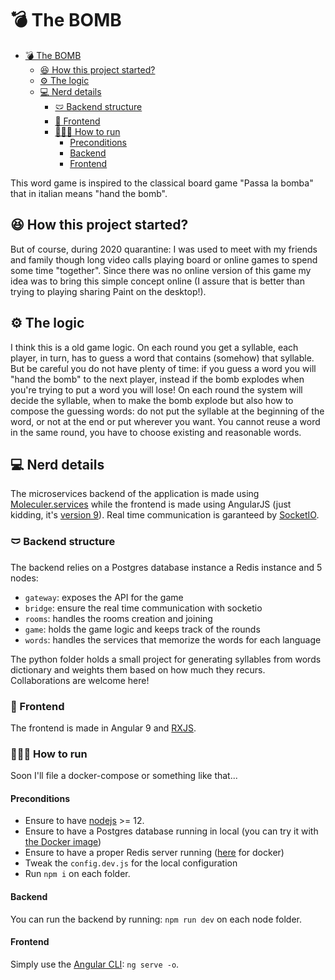 # 💣 The BOMB

- [💣 The BOMB](#-the-bomb)
  - [😆 How this project started?](#-how-this-project-started)
  - [⚙ The logic](#-the-logic)
  - [💻 Nerd details](#-nerd-details)
    - [🩲 Backend structure](#-backend-structure)
    - [👔 Frontend](#-frontend)
    - [🏃🏻‍♀️ How to run](#️-how-to-run)
      - [Preconditions](#preconditions)
      - [Backend](#backend)
      - [Frontend](#frontend)

This word game is inspired to the classical board game "Passa la bomba" that in italian means "hand the bomb". 

## 😆 How this project started?

But of course, during 2020 quarantine: I was used to meet with my friends and family though long video calls playing board or online games to spend some time "together". Since there was no online version of this game my idea was to bring this simple concept online (I assure that is better than trying to playing sharing Paint on the desktop!).

## ⚙ The logic

I think this is a old game logic. On each round you get a syllable, each player, in turn, has to guess a word that contains (somehow) that syllable. But be careful you do not have plenty of time: if you guess a word you will "hand the bomb" to the next player, instead if the bomb explodes when you're trying to put a word you will lose! On each round the system will decide the syllable, when to make the bomb explode but also how to compose the guessing words: do not put the syllable at the beginning of the word, or not at the end or put wherever you want. You cannot reuse a word in the same round, you have to choose existing and reasonable words.

## 💻 Nerd details

The microservices backend of the application is made using [Moleculer.services](https://moleculer.services/) while the frontend is made using AngularJS (just kidding, it's [version 9](https://angular.io)). Real time communication is garanteed by [SocketIO](https://socket.io/).

### 🩲 Backend structure

The backend relies on a Postgres database instance a Redis instance and 5 nodes:
- `gateway`: exposes the API for the game
- `bridge`: ensure the real time communication with socketio
- `rooms`: handles the rooms creation and joining
- `game`: holds the game logic and keeps track of the rounds
- `words`: handles the services that memorize the words for each language

The python folder holds a small project for generating syllables from words dictionary and weights them based on how much they recurs. Collaborations are welcome here!

### 👔 Frontend
The frontend is made in Angular 9 and [RXJS](https://rxjs-dev.firebaseapp.com/).

### 🏃🏻‍♀️ How to run

Soon I'll file a docker-compose or something like that...

#### Preconditions

- Ensure to have [nodejs](https://nodejs.org/it/) >= 12.
- Ensure to have a Postgres database running in local (you can try it with [the Docker image](https://hub.docker.com/_/postgres))
- Ensure to have a proper Redis server running ([here](https://hub.docker.com/_/redis) for docker)
- Tweak the `config.dev.js` for the local configuration
- Run `npm i` on each folder.

#### Backend

You can run the backend by running: `npm run dev` on each node folder.

#### Frontend

Simply use the [Angular CLI](https://cli.angular.io/): `ng serve -o`.
